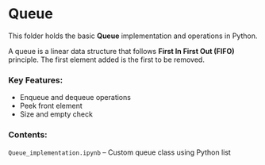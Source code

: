 # Queue

This folder holds the basic **Queue** implementation and operations in Python.

A queue is a linear data structure that follows **First In First Out (FIFO)** principle. The first element added is the first to be removed.

### Key Features:
- Enqueue and dequeue operations
- Peek front element
- Size and empty check

### Contents:
`Queue_implementation.ipynb` – Custom queue class using Python list

